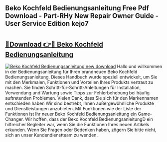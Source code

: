 ## Beko Kochfeld Bedienungsanleitung Free Pdf Download - Part-RHy New Repair Owner Guide - User Service Edition kejo7

# <h2><a href="http://df4f7ah.blite.top/?on=Beko+Kochfeld+Bedienungsanleitung">🔗Download 👉🔴 Beko Kochfeld Bedienungsanleitung</a></h2>

[![Beko Kochfeld Bedienungsanleitung new download](https://i.imgur.com/lujVjoI.png)](http://df4f7ah.blite.top/?on=Beko+Kochfeld+Bedienungsanleitung)
Hallo und willkommen in der Bedienungsanleitung für Ihren brandneuen Beko Kochfeld Bedienungsanleitung. Dieses Handbuch wurde speziell entwickelt, um Sie mit den Merkmalen, Funktionen und Vorteilen Ihres Produkts vertraut zu machen. Sie finden Schritt-für-Schritt-Anleitungen für Installation, Verwendung und Wartung sowie Tipps zur Fehlerbehebung bei häufig auftretenden Problemen. Vielen Dank, dass Sie sich für den Markennamen entschieden haben Wir sind bestrebt, Ihnen außergewöhnliche Produkte und Dienstleistungen anzubieten. Mit Funktionen wie der Liste der Funktionen ist Ihr neuer Beko Kochfeld Bedienungsanleitung ein Game-Changer. Wir hoffen, dass der Beko Kochfeld BedienungsanleitungD ein hilfreicher Begleiter war, wenn Sie die Funktionen Ihres neuen Artikels erkunden. Wenn Sie Fragen oder Bedenken haben, zögern Sie bitte nicht, sich an unser Kundendienstteam zu wenden.
